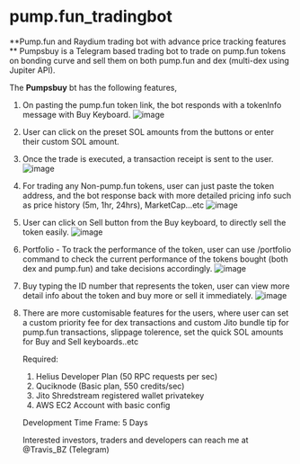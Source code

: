 # pump.fun_tradingbot
**Pump.fun and Raydium trading bot with advance price tracking features
**
Pumpsbuy is a Telegram based trading bot to trade on pump.fun tokens on bonding curve and sell them on both pump.fun and dex (multi-dex using Jupiter API).

The **Pumpsbuy** bt has the following features,

1. On pasting the pump.fun token link, the bot responds with a tokenInfo message with Buy Keyboard.
   ![image](https://github.com/TrasherTravis/pump.fun_tradingbot/assets/69963432/88b0d381-f705-4314-aa42-7df938dce00c)
2. User can click on the preset SOL amounts from the buttons or enter their custom SOL amount.
3. Once the trade is executed, a transaction receipt is sent to the user.
   ![image](https://github.com/TrasherTravis/pump.fun_tradingbot/assets/69963432/6896a7ea-b8e8-49f8-9b80-b6c67c3468fc)
4. For trading any Non-pump.fun tokens, user can just paste the token address, and the bot response back with more detailed pricing info such as price history (5m, 1hr, 24hrs), MarketCap...etc
   ![image](https://github.com/TrasherTravis/pump.fun_tradingbot/assets/69963432/f946dbf3-62bc-439c-9631-b9ecab5a8c94)
5. User can click on Sell button from the Buy keyboard, to directly sell the token easily.
   ![image](https://github.com/TrasherTravis/pump.fun_tradingbot/assets/69963432/7704ca1c-4f5e-4f9a-8473-788f449bac91)
6. Portfolio - To track the performance of the token, user can use /portfolio command to check the current performance of the tokens bought (both dex and pump.fun) and take decisions accordingly.
   ![image](https://github.com/TrasherTravis/pump.fun_tradingbot/assets/69963432/6e6f5961-a828-4220-ae83-a08b2f4f5620)
7. Buy typing the ID number that represents the token, user can view more detail info about the token and buy more or sell it immediately.
   ![image](https://github.com/TrasherTravis/pump.fun_tradingbot/assets/69963432/de9c3096-28c7-403f-bd34-b791e37de327)
8. There are more customisable features for the users, where user can set a custom priority fee for dex transactions and custom Jito bundle tip for pump.fun transactions, slippage tolerence, set the quick SOL amounts for Buy and Sell keyboards..etc

   Required:
   1. Helius Developer Plan (50 RPC requests per sec)
   2. Quciknode (Basic plan, 550 credits/sec)
   3. Jito Shredstream registered wallet privatekey
   4. AWS EC2 Account with basic config
  
   Development Time Frame: 5 Days
  
   Interested investors, traders and developers can reach me at @Travis_BZ (Telegram)
  
      
